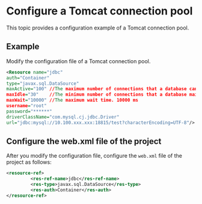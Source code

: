 # Configure a Tomcat connection pool

This topic provides a configuration example of a Tomcat connection pool. 

## Example

Modify the configuration file of a Tomcat connection pool. 

```xml
<Resource name="jdbc"
auth="Container"
type="javax.sql.DataSource"
maxActive="100" //The maximum number of connections that a database can have on the server.
maxIdle="30"    //The minimum number of connections that a database maintains on the server.
maxWait="10000" //The maximum wait time. 10000 ms
username="root"
password="******"
driverClassName="com.mysql.cj.jdbc.Driver"
url="jdbc:mysql://10.100.xxx.xxx:18815/test?characterEncoding=UTF-8"/>
```

## Configure the web.xml file of the project

After you modify the configuration file, configure the `web.xml` file of the project as follows: 

```xml
<resource-ref>
         <res-ref-name>jdbc</res-ref-name>
         <res-type>javax.sql.DataSource</res-type>
         <res-auth>Container</res-auth>
</resource-ref>
```
